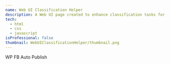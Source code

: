```yaml
---
name: Web UI Classification Helper
description: A Web UI page created to enhance classification tasks for a research project at the University of Guanajuato.
tech: 
  - html
  - css
  - javascript
isProfessional: false
thumbnail: WebUIClassificationHelper/thumbnail.png
---
```

WP FB Auto Publish